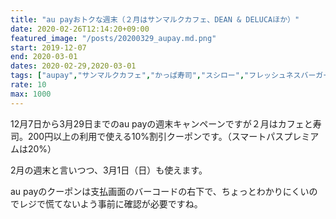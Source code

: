 ```yaml
---
title: "au payおトクな週末（２月はサンマルクカフェ、DEAN & DELUCAほか）"
date: 2020-02-26T12:14:20+09:00
featured_image: "/posts/20200329_aupay.md.png"
start: 2019-12-07
end: 2020-03-01
dates: 2020-02-29,2020-03-01
tags: ["aupay","サンマルクカフェ","かっぱ寿司","スシロー","フレッシュネスバーガー","DEAN&DELUCA"]
rate: 10
max: 1000
---
```


12月7日から3月29日までのau payの週末キャンペーンですが２月はカフェと寿司。200円以上の利用で使える10%割引クーポンです。（スマートパスプレミアムは20%）

2月の週末と言いつつ、3月1日（日）も使えます。

au payのクーポンは支払画面のバーコードの右下で、ちょっとわかりにくいのでレジで慌てないよう事前に確認が必要ですね。
